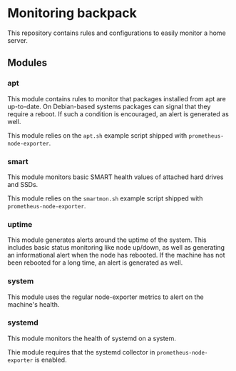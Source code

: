 # Monitoring backpack

This repository contains rules and configurations to easily monitor a
home server.

## Modules

### apt

This module contains rules to monitor that packages installed from apt are
up-to-date. On Debian-based systems packages can signal that they require
a reboot. If such a condition is encouraged, an alert is generated as well.

This module relies on the `apt.sh` example script shipped with
`prometheus-node-exporter`.

### smart

This module monitors basic SMART health values of attached hard drives and
SSDs.

This module relies on the `smartmon.sh` example script shipped with
`prometheus-node-exporter`.

### uptime

This module generates alerts around the uptime of the system. This includes
basic status monitoring like node up/down, as well as generating an
informational alert when the node has rebooted. If the machine has not been
rebooted for a long time, an alert is generated as well.

### system

This module uses the regular node-exporter metrics to alert on the machine's
health.

### systemd

This module monitors the health of systemd on a system.

Thie module requires that the systemd collector in `prometheus-node-exporter`
is enabled.
